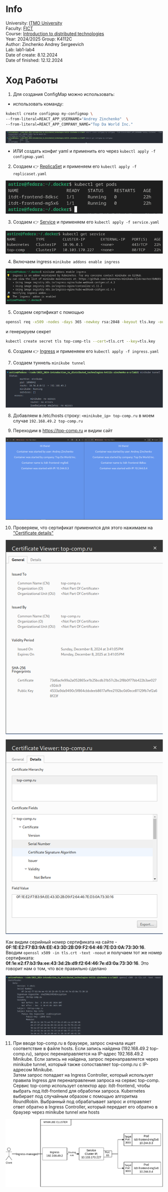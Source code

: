 # Info

University: [ITMO University](https://itmo.ru/ru/)  
Faculty: [FICT](https://fict.itmo.ru)  
Course: [Introduction to distributed technologies](https://github.com/itmo-ict-faculty/introduction-to-distributed-technologies)  
Year: 2024/2025 
Group: K4112C  
Author: Zinchenko Andrey Sergeevich  
Lab: lab1-lab4  
Date of create: 8.12.2024  
Date of finished: 12.12.2024

# Ход Работы

1) Для создания ConfigMap можно использовать:
- использовать команду:
```bash
kubectl create configmap my-configmap \
--from-literal=REACT_APP_USERNAME="Andrey Zinchenko"  \
--from-literal=REACT_APP_COMPANY_NAME="Top Da World Inc."
```

![Config Map created](./images/image-1.png)  

- ИЛИ создать конфиг yaml и применить его через ```kubectl apply -f configmap.yaml```

2) Создаем 👉 [ReplicaSet](replicaset.yaml) и применяем его ```kubectl apply -f replicaset.yaml```

![alt text](./images/image-2.png)

3) Создаем 👉 [Service](service.yaml) и применяем его ```kubectl apply -f service.yaml``` 

![alt text](./images/image-3.png)

4) Включаем ingress ```minikube addons enable ingress``` 

![alt text](./images/image.png)

5) Создаем сертификат с помощью 
```bash
openssl req -x509 -nodes -days 365 -newkey rsa:2048 -keyout tls.key -out tls.crt -subj "/CN=top-comp.ru" -addext "subjectAltName = DNS:top-comp.ru"
```
и генерируем секрет 
```bash
kubectl create secret tls top-comp-tls --cert=tls.crt --key=tls.key
```

6) Создаем 👉 [Ingress](ingress.yaml) и применяем его ```kubectl apply -f ingress.yaml``` 

7) Создаем туннель  ```minikube tunnel```

![tunnel](./images/image-4.png)

8) Добавляем в /etc/hosts строку: ```<minikube_ip> top-comp.ru``` в моем случае ```192.168.49.2 top-comp.ru```

9) Переходим в https://top-comp.ru и видим сайт

![alt text](./images/image%20copy%205.png)

10) Проверяем, что сертификат применился для этого нажимаем на ["Certificate details"](top-comp.ru)

![cert-1](./images/image%20copy%202.png)

![cert-2](./images/image%20copy%203.png)

Как видим серийный номер сертификата на сайте - __0F:1E:E2:F7:B3:9A:EE:43:3D:2B:D9:F2:64:46:7E:D3:0A:73:30:16__. Вводим ```openssl x509 -in tls.crt -text -noout``` и получаем тот же номер сертификата: __0f:1e:e2:f7:b3:9a:ee:43:3d:2b:d9:f2:64:46:7e:d3:0a:73:30:16__. Это говорит нам о том, что все правильно сделано

![cert-3](./images/image%20copy%204.png)

11) При вводе top-comp.ru в браузере, запрос сначала ищет соответствие в файле hosts. Если запись найдена (192.168.49.2 top-comp.ru), запрос перенаправляется на IP-адрес 192.168.49.2 Minikube. Если запись не найдена, запрос перенаправляется через minikube tunnel, который также сопоставляет top-comp.ru с IP-адресом Minikube.  
Затем запрос попадает на Ingress Controller, который использует правила Ingress для перенаправления запроса на сервис top-comp. Сервис top-comp использует селектор app: itdt-frontend, чтобы выбрать под itdt-frontend для обработки запроса. Kubernetes выбирает под случайным образом с помощью алгоритма RoundRobin. Выбранный под обрабатывает запрос и отправляет ответ обратно в Ingress Controller, который передает его обратно в браузер через minikube tunnel или hosts

![Scheme](./images/image-5.png)
